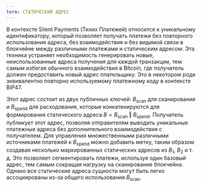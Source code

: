 ```yaml
---
term: СТАТИЧЕСКИЙ АДРЕС
---
```


В контексте Silent Payments (Тихих Платежей) относится к уникальному идентификатору, который позволяет получать платежи без повторного использования адреса, без взаимодействия и без видимой связи в блокчейне между различными платежами и статическим адресом. Эта техника устраняет необходимость генерировать новые, неиспользованные адреса получения для каждой транзакции, тем самым избегая обычного взаимодействия в Bitcoin, где получатель должен предоставить новый адрес плательщику. Это в некотором роде эквивалентно повторно используемому платежному коду в контексте BIP47.

Этот адрес состоит из двух публичных ключей: $B_{\text{scan}}$ для сканирования и $B_{\text{spend}}$ для расходования, которые конкатенируются для формирования статического адреса $B = B_{\text{scan}} \text{ ‖ } B_{\text{spend}}$. Получатель публикует этот адрес, позволяя отправителям выводить уникальные платежные адреса без дополнительного взаимодействия с получателем. Для управления множественными различными источниками платежей к $B_{\text{spend}}$ можно добавить метку, таким образом создавая несколько маркированных статических адресов из $B_1$, $B_2$ и т. д. Это позволяет сегментировать платежи, используя один базовый адрес, тем самым сокращая нагрузку на сканирование блокчейна. Однако все статические адреса сущности могут быть легко ассоциированы из-за общего использования $B_{\text{scan}}$.